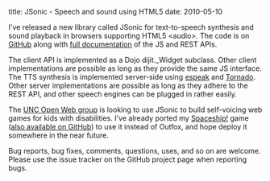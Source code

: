 title: JSonic - Speech and sound using HTML5
date: 2010-05-10

I've released a new library called JSonic for text-to-speech synthesis and sound playback in browsers supporting HTML5 &lt;audio&gt;. The code is on <a href="http://github.com/uncopenweb/jsonic">GitHub</a> along with <a href="http://uncopenweb.github.com/jsonic">full documentation</a> of the JS and REST APIs.

The client API is implemented as a Dojo dijit._Widget subclass. Other client implementations are possible as long as they provide the same JS interface. The TTS synthesis is implemented server-side using <a href="http://espeak.sourceforge.net/">espeak</a> and <a href="http://www.tornadoweb.org/">Tornado</a>. Other server implementations are possible as long as they adhere to the REST API, and other speech engines can be plugged in rather easily.

The <a href="http://sites.google.com/site/uncopenweb/">UNC Open Web group</a> is looking to use JSonic to build self-voicing web games for kids with disabilities. I've already ported my <a href="http://mindtrove.info/spaceship">Spaceship!</a> game (<a href="http://github.com/parente/spaceship">also available on GitHub</a>) to use it instead of Outfox, and hope deploy it somewhere in the near future.

Bug reports, bug fixes, comments, questions, uses, and so on are welcome. Please use the issue tracker on the GitHub project page when reporting bugs.